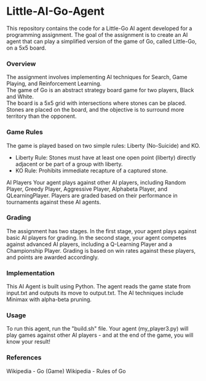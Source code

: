 # Little-AI-Go-Agent
This repository contains the code for a Little-Go AI agent developed for a programming assignment. The goal of the assignment is to create an AI agent that can play a simplified version of the game of Go, called Little-Go, on a 5x5 board.

### Overview
The assignment involves implementing AI techniques for Search, Game Playing, and Reinforcement Learning.  
The game of Go is an abstract strategy board game for two players, Black and White.  
The board is a 5x5 grid with intersections where stones can be placed.  
Stones are placed on the board, and the objective is to surround more territory than the opponent.  

### Game Rules
The game is played based on two simple rules: Liberty (No-Suicide) and KO.
- Liberty Rule: Stones must have at least one open point (liberty) directly adjacent or be part of a group with liberty.
- KO Rule: Prohibits immediate recapture of a captured stone.

AI Players
Your agent plays against other AI players, including Random Player, Greedy Player, Aggressive Player, Alphabeta Player, and QLearningPlayer.
Players are graded based on their performance in tournaments against these AI agents.

### Grading
The assignment has two stages.
In the first stage, your agent plays against basic AI players for grading.
In the second stage, your agent competes against advanced AI players, including a Q-Learning Player and a Championship Player.
Grading is based on win rates against these players, and points are awarded accordingly.

### Implementation
This AI Agent is built using Python. 
The agent reads the game state from input.txt and outputs its move to output.txt.
The AI techniques include Minimax with alpha-beta pruning.

### Usage
To run this agent, run the "build.sh" file.
Your agent (my_player3.py) will play games against other AI players - and at the end of the game, you will know your result!

### References
Wikipedia - Go (Game)
Wikipedia - Rules of Go
